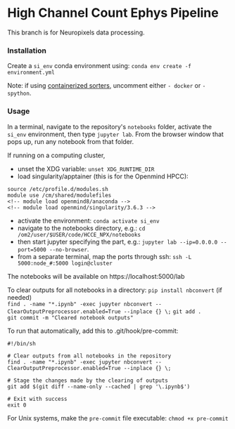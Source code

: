 # High Channel Count Ephys Pipeline
This branch is for Neuropixels data processing.

### Installation 
Create a `si_env` conda environment using:
`conda env create -f environment.yml`

Note: if using [containerized sorters](https://spikeinterface.readthedocs.io/en/latest/containerized_sorters.html), uncomment either `- docker` or `- spython`.

### Usage
In a terminal, navigate to the repository's `notebooks` folder, activate the `si_env` environment, then type `jupyter lab`.
From the browser window that pops up, run any notebook from that folder.

If running on a computing cluster, 
* unset the XDG variable: `unset XDG_RUNTIME_DIR`
* load singularity/apptainer (this is for the Openmind HPCC): 
```
source /etc/profile.d/modules.sh
module use /cm/shared/modulefiles
<!-- module load openmind8/anaconda -->
<!-- module load openmind/singularity/3.6.3 -->

``` 
* activate the environment: `conda activate si_env`
* navigate to the notebooks directory, e.g.: `cd /om2/user/$USER/code/HCCE_NPX/notebooks`
* then start jupyter specifying the part, e.g.: `jupyter lab --ip=0.0.0.0 --port=5000 --no-browser`.
* from a separate terminal, map the ports through ssh: `ssh -L 5000:node_#:5000 login@cluster`  

The notebooks will be available on https://localhost:5000/lab
 
To clear outputs for all notebooks in a directory:
`pip install nbconvert` (if needed)  
`find . -name "*.ipynb" -exec jupyter nbconvert --ClearOutputPreprocessor.enabled=True --inplace {} \;`
`git add .`  
`git commit -m "Cleared notebook outputs"`  

To run that automatically, add this to .git/hook/pre-commit:  
```
#!/bin/sh

# Clear outputs from all notebooks in the repository
find . -name "*.ipynb" -exec jupyter nbconvert --ClearOutputPreprocessor.enabled=True --inplace {} \;

# Stage the changes made by the clearing of outputs
git add $(git diff --name-only --cached | grep '\.ipynb$')

# Exit with success
exit 0
```
For Unix systems, make the `pre-commit` file executable: `chmod +x pre-commit`
